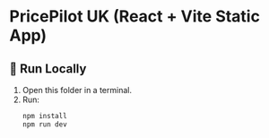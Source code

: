 # PricePilot UK (React + Vite Static App)

## 🚀 Run Locally
1. Open this folder in a terminal.
2. Run:
   ```bash
   npm install
   npm run dev
